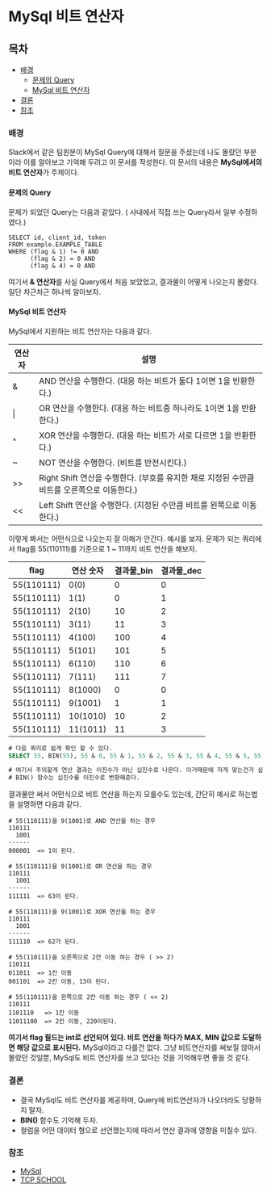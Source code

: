 # MySql 비트 연산자

## 목차

- [배경](bitwise_operator.md#%EB%B0%B0%EA%B2%BD)
  - [문제의 Query](bitwise_operator.md#%EB%AC%B8%EC%A0%9C%EC%9D%98-query)
  - [MySql 비트 연산자](bitwise_operator.md#mysql-%EB%B9%84%ED%8A%B8-%EC%97%B0%EC%82%B0%EC%9E%90)
- [결론](bitwise_operator.md#%EA%B2%B0%EB%A1%A0)
- [참조](bitwise_operator.md#%EC%B0%B8%EC%A1%B0)

### 배경

Slack에서 같은 팀원분이 MySql Query에 대해서 질문을 주셨는데 나도 몰랐던 부분이라 이를 알아보고 기억해 두려고 이 문서를 작성한다.
이 문서의 내용은 **MySql에서의 비트 연산자**가 주제이다.

#### 문제의 Query

문제가 되었던 Query는 다음과 같았다. ( 사내에서 직접 쓰는 Query라서 일부 수정하였다.)

``` MySql
SELECT id, client_id, token
FROM example.EXAMPLE_TABLE
WHERE (flag & 1) != 0 AND
      (flag & 2) = 0 AND
      (flag & 4) = 0 AND
```

여기서 **& 연산자**를 사실 Query에서 처음 보았었고, 결과물이 어떻게 나오는지 몰랐다. 일단 차근차근 하나씩 알아보자.

#### MySql 비트 연산자

MySql에서 지원하는 비트 연산자는 다음과 같다.

|연산자 |                                       설명                                       |
|------|---------------------------------------------------------------------------------|
|  &   | AND 연산을 수행한다. (대응 하는 비트가 둘다 1이면 1을 반환한다.)                         |
|  \|  | OR 연산을 수행한다. (대응 하는 비트중 하나라도 1이면 1을 반환한다.)                      |
|  ^   | XOR 연산을 수행한다. (대응 하는 비트가 서로 다르면 1을 반환한다.)                        |
|  ~   | NOT 연산을 수행한다. (비트를 반전시킨다.)                                            |
| >>   | Right Shift 연산을 수행한다. (부호를 유지한 채로 지정된 수만큼 비트를 오른쪽으로 이동한다.) |
| <<   | Left Shift 연산을 수행한다. (지정된 수만큼 비트를 왼쪽으로 이동한다.)                    |

이렇게 봐서는 어떤식으로 나오는지 잘 이해가 안간다. 예시를 보자.
문제가 되는 쿼리에서 flag를 55(110111)를 기준으로 1 ~ 11까지 비트 연산을 해보자.

|    flag  |   연산 숫자  |결과물_bin|결과물_dec|
|----------|------------|---------|--------|
|55(110111)|     0(0)   |    0    |   0    |
|55(110111)|     1(1)   |    0    |   1    |
|55(110111)|    2(10)   |   10    |   2    |
|55(110111)|    3(11)   |   11    |   3    |
|55(110111)|   4(100)   |  100    |   4    |
|55(110111)|   5(101)   |  101    |   5    |
|55(110111)|   6(110)   |  110    |   6    |
|55(110111)|   7(111)   |  111    |   7    |
|55(110111)|   8(1000)  |    0    |   0    |
|55(110111)|   9(1001)  |    1    |   1    |
|55(110111)|  10(1010)  |   10    |   2    |
|55(110111)|  11(1011)  |   11    |   3    |

``` sql
# 다음 쿼리로 쉽게 확인 할 수 있다.
SELECT 55, BIN(55), 55 & 0, 55 & 1, 55 & 2, 55 & 3, 55 & 4, 55 & 5, 55 & 6, 55 & 7, 55 & 8, 55 & 9, 55 & 10, 55 & 11;

# 여기서 주의할게 연산 결과는 이진수가 아닌 십진수로 나온다. 이거때문에 저게 맞는건가 싶었다.
# BIN() 함수는 십진수를 이진수로 변환해준다.
```

결과물만 써서 어떤식으로 비트 연산을 하는지 모를수도 있는데, 간단히 예시로 하는법을 설명하면 다음과 같다.

``` text
# 55(110111)을 9(1001)로 AND 연산을 하는 경우
110111
  1001
------
000001  => 1이 된다.

# 55(110111)을 9(1001)로 OR 연산을 하는 경우
110111
  1001
------
111111  => 63이 된다.

# 55(110111)을 9(1001)로 XOR 연산을 하는 경우
110111
  1001
------
111110  => 62가 된다.

# 55(110111)을 오른쪽으로 2칸 이동 하는 경우 ( >> 2)
110111
011011  => 1칸 이동
001101  => 2칸 이동, 13이 된다.

# 55(110111)을 왼쪽으로 2칸 이동 하는 경우 ( << 2)
110111
1101110   => 1칸 이동
11011100  => 2칸 이동, 220이된다.
```

**여기서 flag 필드는 int로 선언되어 있다. 비트 연산을 하다가 MAX, MIN 값으로 도달하면 해당 값으로 표시된다.**
MySql이라고 다를건 없다. 그냥 비트연산자를 써보질 않아서 몰랐던 것일뿐, MySql도 비트 연산자를 쓰고 있다는 것을 기억해두면 좋을 것 같다.

### 결론

- 결국 MySql도 비트 연산자를 제공하며, Query에 비트연산자가 나오더라도 당황하지 말자.
- **BIN()** 함수도 기억해 두자.
- 컬럼을 어떤 데이터 형으로 선언했는지에 따라서 연산 결과에 영향을 미칠수 있다.

### 참조

- [MySql](https://dev.mysql.com/doc/refman/8.0/en/bit-functions.html)
- [TCP SCHOOL](http://tcpschool.com/mysql/mysql_operator_bitwise)

<style>
</style>